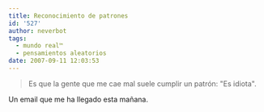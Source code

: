 ```yaml
---
title: Reconocimiento de patrones
id: '527'
author: neverbot
tags:
  - mundo real™
  - pensamientos aleatorios
date: 2007-09-11 12:03:53
---
```


> Es que la gente que me cae mal suele cumplir un patrón: "Es idiota".

Un email que me ha llegado esta mañana.
